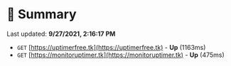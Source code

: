 # 📖 Summary
Last updated: **9/27/2021, 2:16:17 PM**

- `GET` [https://uptimerfree.tk](https://uptimerfree.tk) - **Up** (1163ms)
- `GET` [https://monitoruptimer.tk](https://monitoruptimer.tk) - **Up** (475ms)
